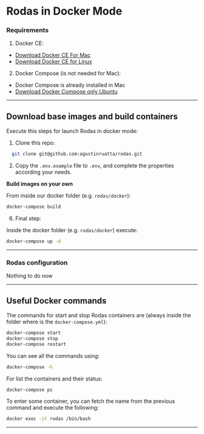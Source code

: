 Rodas in Docker Mode
======================

### Requirements

1. Docker CE:
  - [Download Docker CE For Mac](https://www.docker.com/docker-mac)
  - [Download Docker CE for Linux](https://docs.docker.com/engine/installation/linux/ubuntu/#install-using-the-repository)

2. Docker Compose (is not needed for Mac):
  - Docker Compose is already installed in Mac
  - [Download Docker Compose only Ubuntu](https://docs.docker.com/compose/install/)

- - - -


## Download base images and build containers

Execute this steps for launch Rodas in docker mode:

1. Clone this repo:
```bash
  git clone git@github.com:agustinruatta/rodas.git
```

2. Copy the `.env.example` file to `.env`, and complete the properties according your needs.  
 
**Build images on your own**

From inside our docker folder (e.g. *`rodas/docker`*):

```bash
docker-compose build
```

6. Final step:

Inside the docker folder (e.g. *`rodas/docker`*) execute:

```bash
docker-compose up -d
```

- - - -
### Rodas configuration

Nothing to do now


- - - -

## Useful Docker commands
The commands for start and stop Rodas containers are (always inside the folder where is the `docker-compose.yml`):
```bash
docker-compose start
docker-compose stop
docker-compose restart
```

You can see all the commands using:
```bash
docker-compose -h
```

For list the containers and their status:
```bash
docker-compose ps
```
To enter some container, you can fetch the name from the previous command and execute the following:
```bash
docker exec -it rodas /bin/bash
```
- - - -